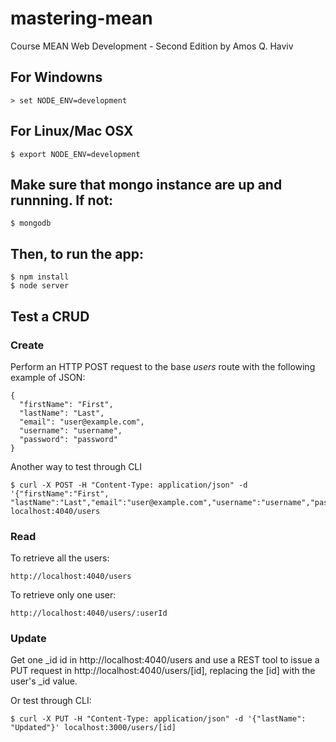 # mastering-mean
Course MEAN Web Development - Second Edition by Amos Q. Haviv

## For Windowns
```
> set NODE_ENV=development
```

## For Linux/Mac OSX
```
$ export NODE_ENV=development
```

## Make sure that mongo instance are up and runnning. If not:
```
$ mongodb
```

## Then, to run the app:
```
$ npm install
$ node server
```

## Test a CRUD
### Create
Perform an HTTP POST request to the base _users_ route with the following example of JSON:

```
{
  "firstName": "First",
  "lastName": "Last",
  "email": "user@example.com",
  "username": "username",
  "password": "password"
}
```

Another way to test through CLI

```
$ curl -X POST -H "Content-Type: application/json" -d '{"firstName":"First", "lastName":"Last","email":"user@example.com","username":"username","password":"password"}' localhost:4040/users
```

### Read
To retrieve all the users:

```
http://localhost:4040/users
```

To retrieve only one user:

```
http://localhost:4040/users/:userId
```

### Update
Get one \_id id in http://localhost:4040/users and use a REST tool to issue a PUT request in http://localhost:4040/users/[id], replacing the [id] with the user's \_id value.

Or test through CLI:

```
$ curl -X PUT -H "Content-Type: application/json" -d '{"lastName": "Updated"}' localhost:3000/users/[id]
```

